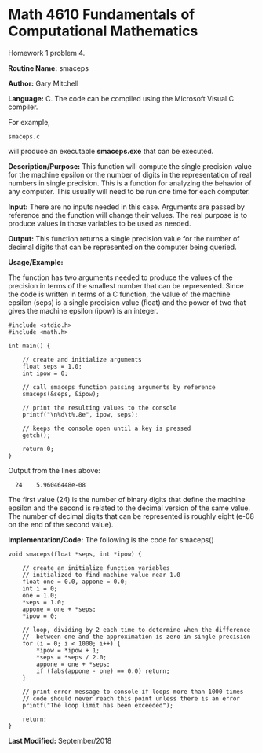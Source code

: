 # Math 4610 Fundamentals of Computational Mathematics
Homework 1 problem 4.

**Routine Name:**           smaceps

**Author:** Gary Mitchell

**Language:** C. The code can be compiled using the Microsoft Visual C compiler.

For example,

    smaceps.c

will produce an executable **smaceps.exe** that can be executed.

**Description/Purpose:** This function will compute the single precision value for the machine epsilon or the number of digits
in the representation of real numbers in single precision. This is a function for analyzing the behavior of any computer. This
usually will need to be run one time for each computer.

**Input:** There are no inputs needed in this case. Arguments are passed by reference and the function will change their values.
The real purpose is to produce values in those variables to be used as needed.

**Output:** This function returns a single precision value for the number of decimal digits that can be represented on the
computer being queried.

**Usage/Example:**

The function has two arguments needed to produce the values of the precision in terms of the smallest number that can be
represented. Since the code is written in terms of a C function, the value of the machine epsilon (seps) is a single
precision value (float) and the power of two that gives the machine epsilon (ipow) is an integer. 

    #include <stdio.h>
    #include <math.h>
    
    int main() {
    
        // create and initialize arguments
        float seps = 1.0;
        int ipow = 0;
        
        // call smaceps function passing arguments by reference
        smaceps(&seps, &ipow);
        
        // print the resulting values to the console
        printf("\n%d\t%.8e", ipow, seps);
        
        // keeps the console open until a key is pressed
        getch();

        return 0;
    }

Output from the lines above:

      24    5.96046448e-08

The first value (24) is the number of binary digits that define the machine epsilon and the second is related to the
decimal version of the same value. The number of decimal digits that can be represented is roughly eight (e-08 on the
end of the second value).

**Implementation/Code:** The following is the code for smaceps()

    void smaceps(float *seps, int *ipow) {
    
        // create an initialize function variables
        // initialized to find machine value near 1.0
        float one = 0.0, appone = 0.0;
        int i = 0;
        one = 1.0;
        *seps = 1.0;
        appone = one + *seps;
        *ipow = 0;

        // loop, dividing by 2 each time to determine when the difference
        //  between one and the approximation is zero in single precision
        for (i = 0; i < 1000; i++) {
            *ipow = *ipow + 1;
            *seps = *seps / 2.0;
            appone = one + *seps;
            if (fabs(appone - one) == 0.0) return;
        }

        // print error message to console if loops more than 1000 times
        // code should never reach this point unless there is an error
        printf("The loop limit has been exceeded");

        return;
    }

**Last Modified:** September/2018

